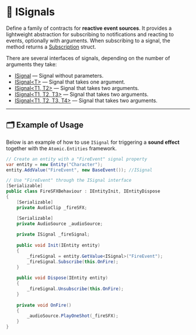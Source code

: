 # 🧩 ISignals

Define a family of contracts for **reactive event sources**. It provides a lightweight abstraction for subscribing to
notifications and reacting to events, optionally with arguments. When subscribing to a signal, the method returns
a [Subscription](Subscriptions.md) struct.

There are several interfaces of signals, depending on the number of arguments they take:

- [ISignal](ISignal.md) — Signal without parameters.
- [ISignal&lt;T&gt;](ISignal%601.md) — Signal that takes one argument.
- [ISignal&lt;T1, T2&gt;](ISignal%602.md) — Signal that takes two arguments.
- [ISignal&lt;T1, T2, T3&gt;](ISignal%603.md) — Signal that takes two arguments.
- [ISignal&lt;T1, T2, T3, T4&gt;](ISignal%604.md) — Signal that takes two arguments.

---

## 🗂 Example of Usage

Below is an example of how to use `ISignal` for triggering a **sound effect** together with the `Atomic.Entities`
framework.

```csharp
// Create an entity with a "FireEvent" signal property
var entity = new Entity("Character");
entity.AddValue("FireEvent", new BaseEvent()); //ISignal
```

```csharp
// Use "FireEvent" through the ISignal interface
[Serializable]
public class FireSFXBehaviour : IEntityInit, IEntityDispose
{
    [Serializable]
    private AudioClip _fireSFX;

    [Serializable]
    private AudioSource _audioSource;
    
    private ISignal _fireSignal;
    
    public void Init(IEntity entity)
    {
        _fireSignal = entity.GetValue<ISignal>("FireEvent");
        _fireSignal.Subscribe(this.OnFire);
    }
    
    public void Dispose(IEntity entity)
    {
        _fireSignal.Unsubscribe(this.OnFire);
    }
    
    private void OnFire()
    {
        _audioSource.PlayOneShot(_fireSFX);
    }
}
```